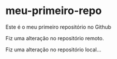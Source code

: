 # meu-primeiro-repo
Este é o meu primeiro repositório no Github

Fiz uma alteração no repositório remoto.

Fiz uma alteração no repositório local...
